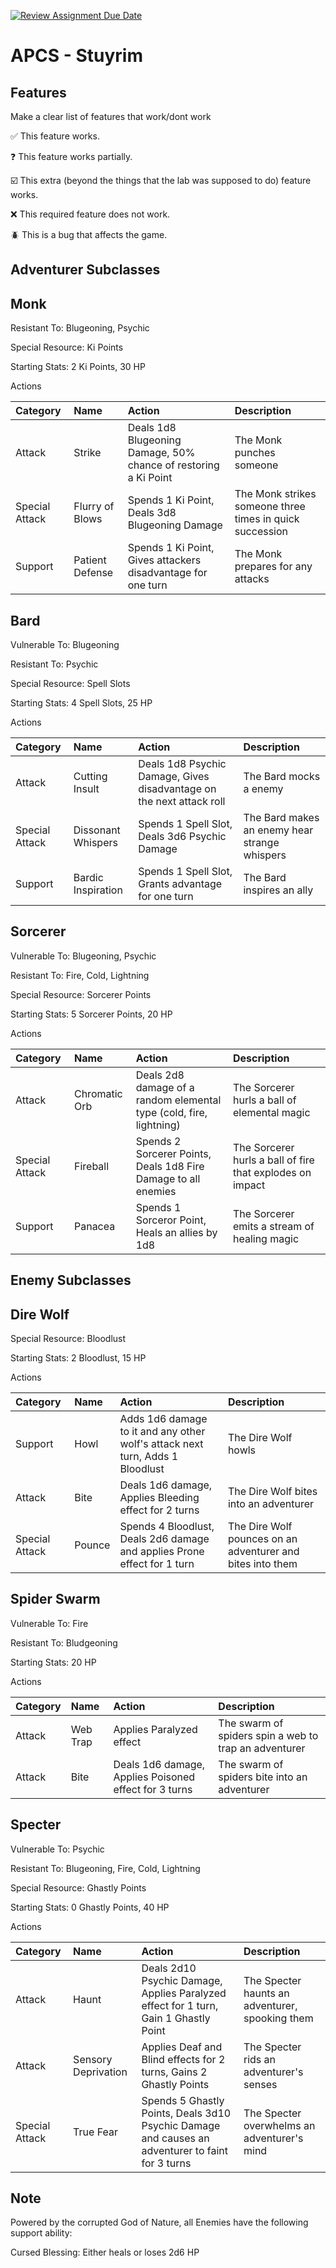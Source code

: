 [![Review Assignment Due Date](https://classroom.github.com/assets/deadline-readme-button-22041afd0340ce965d47ae6ef1cefeee28c7c493a6346c4f15d667ab976d596c.svg)](https://classroom.github.com/a/KprAwj1n)
# APCS - Stuyrim

## Features

Make a clear list of features that work/dont work

:white_check_mark: This feature works.

:question: This feature works partially.

:ballot_box_with_check: This extra (beyond the things that the lab was supposed to do) feature works.

:x: This required feature does not work.

:beetle: This is a bug that affects the game.


## Adventurer Subclasses

## Monk

Resistant To: Blugeoning, Psychic

Special Resource: Ki Points

Starting Stats: 2 Ki Points, 30 HP

Actions

| Category       | Name            | Action | Description |
| :------------- | :-------------- | :----- | :---------- |
| Attack         | Strike          | Deals 1d8 Blugeoning Damage, 50% chance of restoring a Ki Point | The Monk punches someone |
| Special Attack | Flurry of Blows | Spends 1 Ki Point, Deals 3d8 Blugeoning Damage | The Monk strikes someone three times in quick succession |
| Support        | Patient Defense | Spends 1 Ki Point, Gives attackers disadvantage for one turn | The Monk prepares for any attacks |

## Bard

Vulnerable To: Blugeoning

Resistant To: Psychic

Special Resource: Spell Slots

Starting Stats: 4 Spell Slots, 25 HP

Actions

| Category       | Name               | Action | Description |
| :------------- | :----------------- | :----- | :---------- |
| Attack         | Cutting Insult     | Deals 1d8 Psychic Damage, Gives disadvantage on the next attack roll | The Bard mocks a enemy |
| Special Attack | Dissonant Whispers | Spends 1 Spell Slot, Deals 3d6 Psychic Damage | The Bard makes an enemy hear strange whispers |
| Support        | Bardic Inspiration | Spends 1 Spell Slot, Grants advantage for one turn | The Bard inspires an ally |


## Sorcerer

Vulnerable To: Blugeoning, Psychic

Resistant To: Fire, Cold, Lightning

Special Resource: Sorcerer Points

Starting Stats: 5 Sorcerer Points, 20 HP

Actions

| Category       | Name          | Action | Description |
| :------------- | :------------ | :----- | :---------- |
| Attack         | Chromatic Orb | Deals 2d8 damage of a random elemental type (cold, fire, lightning) | The Sorcerer hurls a ball of elemental magic |
| Special Attack | Fireball      | Spends 2 Sorcerer Points, Deals 1d8 Fire Damage to all enemies | The Sorcerer hurls a ball of fire that explodes on impact |
| Support        | Panacea       | Spends 1 Sorceror Point, Heals an allies by 1d8 | The Sorcerer emits a stream of healing magic |



## Enemy Subclasses

## Dire Wolf

Special Resource: Bloodlust

Starting Stats: 2 Bloodlust, 15 HP

Actions

| Category       | Name                  | Action | Description |
| :------------- | :--------------       | :----- | :---------- |
| Support        | Howl                  | Adds 1d6 damage to it and any other wolf's attack next turn, Adds 1 Bloodlust | The Dire Wolf howls |
| Attack         | Bite                  | Deals 1d6 damage, Applies Bleeding effect for 2 turns | The Dire Wolf bites into an adventurer |
| Special Attack | Pounce        | Spends 4 Bloodlust, Deals 2d6 damage and applies Prone effect for 1 turn | The Dire Wolf pounces on an adventurer and bites into them |

## Spider Swarm

Vulnerable To: Fire

Resistant To: Bludgeoning

Starting Stats: 20 HP

Actions

| Category       | Name                  | Action | Description  |
| :------------- | :--------------       | :----- | :----------  |
| Attack         | Web Trap              | Applies Paralyzed effect | The swarm of spiders spin a web to trap an adventurer |
| Attack         | Bite                  | Deals 1d6 damage, Applies Poisoned effect for 3 turns | The swarm of spiders bite into an adventurer |

## Specter

Vulnerable To: Psychic

Resistant To: Blugeoning, Fire, Cold, Lightning

Special Resource: Ghastly Points

Starting Stats: 0 Ghastly Points, 40 HP

Actions

| Category       | Name                  | Action | Description |
| :------------- | :--------------       | :----- | :---------- |
| Attack         | Haunt                 | Deals 2d10 Psychic Damage, Applies Paralyzed effect for 1 turn, Gain 1 Ghastly Point | The Specter haunts an adventurer, spooking them |
| Attack         | Sensory Deprivation   | Applies Deaf and Blind effects for 2 turns, Gains 2 Ghastly Points | The Specter rids an adventurer's senses |
| Special Attack | True Fear             | Spends 5 Ghastly Points, Deals 3d10 Psychic Damage and causes an adventurer to faint for 3 turns | The Specter overwhelms an adventurer's mind |

## Note

Powered by the corrupted God of Nature, all Enemies have the following support ability:

Cursed Blessing: Either heals or loses 2d6 HP
